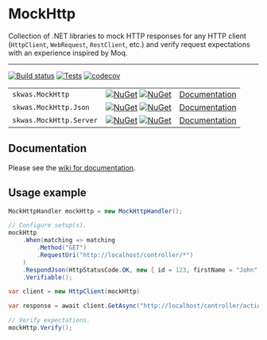 # MockHttp

Collection of .NET libraries to mock HTTP responses for any HTTP client (`HttpClient`, `WebRequest`, `RestClient`, etc.)  and verify request expectations with an experience inspired by Moq.

---

[![Build status](https://ci.appveyor.com/api/projects/status/n3t7ny3j7cryt92t/branch/master?svg=true)](https://ci.appveyor.com/project/skwasjer/mockhttp)
[![Tests](https://img.shields.io/appveyor/tests/skwasjer/mockhttp/master.svg)](https://ci.appveyor.com/project/skwasjer/mockhttp/build/tests)
[![codecov](https://codecov.io/gh/skwasjer/MockHttp/branch/master/graph/badge.svg)](https://codecov.io/gh/skwasjer/MockHttp)

| | | |
|---|---|---|
| `skwas.MockHttp` | [![NuGet](https://img.shields.io/nuget/v/skwas.MockHttp.svg)](https://www.nuget.org/packages/skwas.MockHttp/) [![NuGet](https://img.shields.io/nuget/dt/skwas.MockHttp.svg)](https://www.nuget.org/packages/skwas.MockHttp/) | [Documentation](https://github.com/skwasjer/MockHttp/wiki) |
| `skwas.MockHttp.Json` | [![NuGet](https://img.shields.io/nuget/v/skwas.MockHttp.Json.svg)](https://www.nuget.org/packages/skwas.MockHttp.Json/) [![NuGet](https://img.shields.io/nuget/dt/skwas.MockHttp.Json.svg)](https://www.nuget.org/packages/skwas.MockHttp.Json/) | [Documentation](https://github.com/skwasjer/MockHttp/wiki) |
| `skwas.MockHttp.Server` | [![NuGet](https://img.shields.io/nuget/v/skwas.MockHttp.Server.svg)](https://www.nuget.org/packages/skwas.MockHttp.Server/) [![NuGet](https://img.shields.io/nuget/dt/skwas.MockHttp.Server.svg)](https://www.nuget.org/packages/skwas.MockHttp.Server/) | [Documentation](https://github.com/skwasjer/MockHttp/wiki/Stubbing-an-API) |

## Documentation

Please see the [wiki for documentation](https://github.com/skwasjer/MockHttp/wiki).

## Usage example ###

```csharp
MockHttpHandler mockHttp = new MockHttpHandler();

// Configure setup(s).
mockHttp
    .When(matching => matching
        .Method("GET")
        .RequestUri("http://localhost/controller/*")
    )
    .RespondJson(HttpStatusCode.OK, new { id = 123, firstName = "John", lastName = "Doe" })
    .Verifiable();

var client = new HttpClient(mockHttp)

var response = await client.GetAsync("http://localhost/controller/action?test=1");

// Verify expectations.
mockHttp.Verify();
```

